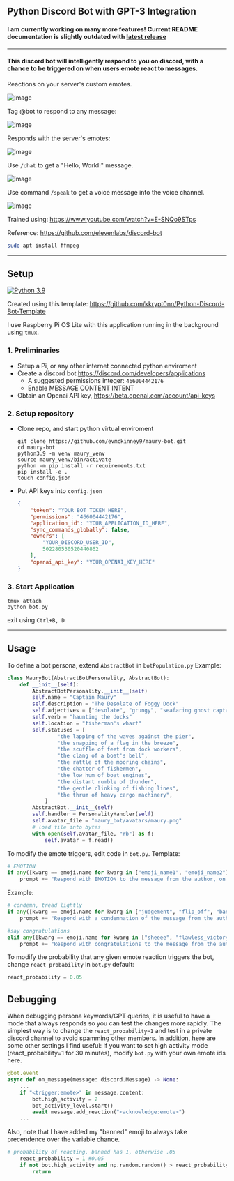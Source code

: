 ## Python Discord Bot with GPT-3 Integration

#### I am currently working on many more features! Current README documentation is slightly outdated with [latest release](https://github.com/evmckinney9/maury-bot/releases/tag/v0.3.0)
___
#### This discord bot will intelligently respond to you on discord, with a chance to be triggered on when users emote react to messages.

Reactions on your server's custom emotes.

![image](https://user-images.githubusercontent.com/47376937/220812786-5a8883fc-efd3-4db9-a1c7-64bf2f30c772.png)

Tag @bot to respond to any message:

![image](https://user-images.githubusercontent.com/47376937/220812662-8d0e33ed-cc7f-47cb-80ae-c2c0ab96b161.png)

Responds with the server's emotes:

![image](https://user-images.githubusercontent.com/47376937/227757680-3d21122b-b850-45ef-88b5-6c242408cd86.png)


Use `/chat` to get a "Hello, World!" message.

![image](https://user-images.githubusercontent.com/47376937/210667776-d6ae0d35-06a0-4d03-a0d3-a344ed725ae9.png)

Use command `/speak` to get a voice message into the voice channel.

![image](https://user-images.githubusercontent.com/47376937/220812870-945ef997-53c3-4872-b546-209be9595563.png)


Trained using: https://www.youtube.com/watch?v=E-SNQo9STps

Reference: https://github.com/elevenlabs/discord-bot

```bash
sudo apt install ffmpeg
```
___
## Setup
[![Python 3.9](https://img.shields.io/badge/python-3.9-blue.svg)](https://www.python.org/downloads/release/python-396/)

Created using this template: https://github.com/kkrypt0nn/Python-Discord-Bot-Template

I use Raspberry Pi OS Lite with this application running in the background using `tmux`.

### 1. Preliminaries
  - Setup a Pi, or any other internet connected python enviroment
  - Create a discord bot https://discord.com/developers/applications
    - A suggested permissions integer: `466004442176`
    - Enable MESSAGE CONTENT INTENT
  - Obtain an Openai API key, https://beta.openai.com/account/api-keys
   
### 2. Setup repository
- Clone repo, and start python virtual enviroment
  ```shell
  git clone https://github.com/evmckinney9/maury-bot.git
  cd maury-bot
  python3.9 -m venv maury_venv
  source maury_venv/bin/activate
  python -m pip install -r requirements.txt
  pip install -e .
  touch config.json
  ```
  
- Put API keys into `config.json`
  ```json
  {
      "token": "YOUR_BOT_TOKEN_HERE",
      "permissions": "466004442176",
      "application_id": "YOUR_APPLICATION_ID_HERE",
      "sync_commands_globally": false,
      "owners": [
          "YOUR_DISCORD_USER_ID",
          502280530520440862
      ],
      "openai_api_key": "YOUR_OPENAI_KEY_HERE"
  }
  ```
### 3. Start Application
  ```shell
  tmux attach
  python bot.py
  ```
  exit using `Ctrl+B, D`
  
___
## Usage

To define a bot persona, extend `AbstractBot` in `botPopulation.py` 
Example:
```python
class MauryBot(AbstractBotPersonality, AbstractBot):
    def __init__(self):
        AbstractBotPersonality.__init__(self)
        self.name = "Captain Maury"
        self.description = "The Desolate of Foggy Dock"
        self.adjectives = ["desolate", "grungy", "seafaring ghost captain"]
        self.verb = "haunting the docks"
        self.location = "fisherman's wharf"
        self.statuses = [
                "the lapping of the waves against the pier",
                "the snapping of a flag in the breeze",
                "the scuffle of feet from dock workers",
                "the clang of a boat's bell",
                "the rattle of the mooring chains",
                "the chatter of fishermen",
                "the low hum of boat engines",
                "the distant rumble of thunder",
                "the gentle clinking of fishing lines",
                "the thrum of heavy cargo machinery",
            ]
        AbstractBot.__init__(self)
        self.handler = PersonalityHandler(self)
        self.avatar_file = "maury_bot/avatars/maury.png"
        # load file into bytes
        with open(self.avatar_file, "rb") as f:
            self.avatar = f.read()
```

To modify the emote triggers, edit code in `bot.py`. 
Template:
```python
# EMOTION
if any([kwarg == emoji.name for kwarg in ["emoji_name1", "emoji_name2"]):
    prompt += "Respond with EMOTION to the message from the author, on behalf of yourself and the reactor."
```

Example:
```python
# condemn, tread lightly
if any([kwarg == emoji.name for kwarg in ["judgement", "flip_off", "banned"]]):
    prompt += "Respond with a condemnation of the message from the author, on behalf of yourself and the reactor."

#say congratulations
elif any([kwarg == emoji.name for kwarg in ["sheeee", "flawless_victory", "ole", "pog"]]):
    prompt += "Respond with congratulations to the message from the author, on behalf of yourself and the reactor."
```

To modify the probability that any given emote reaction triggers the bot, change `react_probability` in `bot.py`
default:
```python
react_probability = 0.05
```

## Debugging
When debugging persona keywords/GPT queries, it is useful to have a mode that always responds so you can test the changes more rapidly. The simplest way is to change the `react_probability=1` and test in a private discord channel to avoid spamming other members. In addition, here are some other settings I find useful:
If you want to set high activity mode (react_probability=1 for 30 minutes), modify `bot.py` with your own emote ids here.
```python
@bot.event
async def on_message(message: discord.Message) -> None:
    ...
    if "<trigger:emote>" in message.content:
        bot.high_activity = 2
        bot_activity_level.start()
        await message.add_reaction("<acknowledge:emote>")
    ...
```

Also, note that I have added my "banned" emoji to always take precendence over the variable chance.
```python
# probability of reacting, banned has 1, otherwise .05
    react_probability = 1 #0.05
    if not bot.high_activity and np.random.random() > react_probability and reaction.emoji.name != "banned":
        return
```
